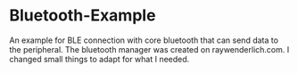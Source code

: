 # Bluetooth-Example
An example for BLE connection with core bluetooth that can send data to the peripheral. The bluetooth manager was created on raywenderlich.com. I changed small things to adapt for what I needed.
